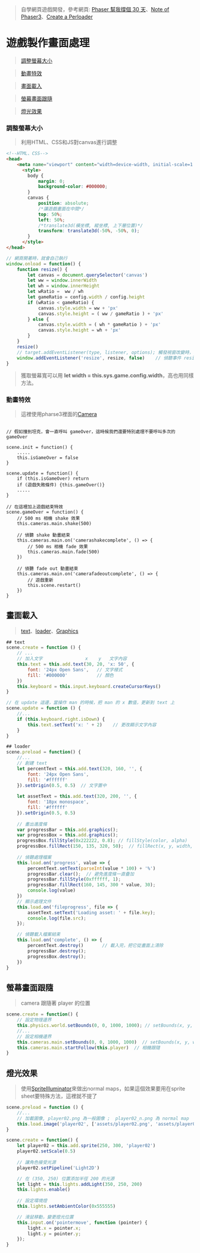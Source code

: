 > 自學網頁遊戲開發，參考網頁:  [Phaser 幫我撐個 30 天](https://ithelp.ithome.com.tw/users/20111617/ironman/1794)、[Note of Phaser3](https://rexrainbow.github.io/phaser3-rex-notes/docs/site/)、[Create a Perloader](https://gamedevacademy.org/creating-a-preloading-screen-in-phaser-3/)

# 遊戲製作畫面處理

> [調整螢幕大小](#調整螢幕大小)



>[動畫特效](#動畫特效)



>[畫面載入](#畫面載入)



> [螢幕畫面跟隨](#螢幕畫面跟隨)



> [燈光效果](#燈光效果)



### 調整螢幕大小

> 利用HTML、CSS和JS對canvas進行調整

```html
<!--HTML、CSS-->
<head>
    <meta name="viewport" content="width=device-width, initial-scale=1.0">
      <style> 
        body {
            margin: 0;
            background-color: #000000;
        }
        canvas {
            position: absolute;
            /*讓遊戲畫面在中間*/
            top: 50%;
            left: 50%;
            /*translate3d(橫坐標, 縱坐標, 上下層位置)*/
            transform: translate3d(-50%, -50%, 0);
        }
      </style>
</head>
```

```js
// 網頁開著時，就會自己執行
window.onload = function() { 
    function resize() {
        let canvas = document.querySelector('canvas')
        let ww = window.innerWidth
        let wh = window.innerHeight
        let wRatio =  ww / wh
        let gameRatio = config.width / config.height
        if (wRatio < gameRatio) {
            canvas.style.width = ww + 'px'
            canvas.style.height = ( ww / gameRatio ) + 'px'
        } else {
            canvas.style.width = ( wh * gameRatio ) + 'px'
            canvas.style.height = wh + 'px'
        }
    }
    resize()
    // target.addEventListener(type, listener, options); 觸發視窗改變時，就發起函式
    window.addEventListener('resize', resize, false)	// 偵聽事件 resize
}
```

>  獲取螢幕寬可以用  **let width = this.sys.game.config.width**，高也用同樣方法。

### 動畫特效

>這裡使用pharse3裡面的[Camera](https://rexrainbow.github.io/phaser3-rex-notes/docs/site/camera/)

```JS

// 假如撞到坦克，會一直呼叫 gameOver，這時候我們還要特別處理不要呼叫多次的 gameOver

scene.init = function() {
    .....
    this.isGameOver = false
}

scene.update = function() {
    if (this.isGameOver) return
    if (遊戲失敗條件) {this.gameOver()}
    .....
}

// 在這裡加上遊戲結束特效
scene.gameOver = function() {
    // 500 ms 相機 shake 效果
    this.cameras.main.shake(500)					
    
    // 偵聽 shake 動畫結束
    this.cameras.main.on('camerashakecomplete', () => {
        // 500 ms 相機 fade 效果
        this.cameras.main.fade(500)				
    })
    
    // 偵聽 fade out 動畫結束
    this.cameras.main.on('camerafadeoutcomplete', () => {	
        // 遊戲重新
        this.scene.restart()						
    })
}
```



## 畫面載入

> [text](https://rexrainbow.github.io/phaser3-rex-notes/docs/site/text/)、[loader](https://rexrainbow.github.io/phaser3-rex-notes/docs/site/loader/)、[Graphics](https://rexrainbow.github.io/phaser3-rex-notes/docs/site/graphics/?h=graphics)

```js
## text
scene.create = function () { 
    // ...
    // 加入文字                x    y   文字內容
    this.text = this.add.text(30, 20, 'x: 50', {
        font: '24px Open Sans',   // 文字樣式
        fill: '#000000'           // 顏色
    })
    this.keyboard = this.input.keyboard.createCursorKeys()
}

// 在 update 這邊，當操作 man 的時候，把 man 的 x 數值，更新到 text 上
scene.update = function () {
    //...
    if (this.keyboard.right.isDown) {
        this.text.setText('x: ' + 2)    // 更改顯示文字內容
    } 
}

## loader
scene.preload = function() {
    //... 
    // 創建 text
    let percentText = this.add.text(320, 160, '', {
        font: '24px Open Sans',
        fill: '#ffffff'
    }).setOrigin(0.5, 0.5)  // 文字置中
    
    let assetText = this.add.text(320, 200, '', {
        font: '18px monospace',
        fill: '#ffffff'
    }).setOrigin(0.5, 0.5) 
    
	// 畫出進度條
    var progressBar = this.add.graphics();
    var progressBox = this.add.graphics();
    progressBox.fillStyle(0x222222, 0.8); // fillStyle(color, alpha)
    progressBox.fillRect(150, 135, 320, 50);  // fillRect(x, y, width, height)
    
    // 偵聽處理檔案
    this.load.on('progress', value => {
        percentText.setText(parseInt(value * 100) + '%')
        progressBar.clear();  // 避免進度條一直疊加
        progressBar.fillStyle(0xffffff, 1);
        progressBar.fillRect(160, 145, 300 * value, 30);
        console.log(value)
    })
    // 顯示處理文件
    this.load.on('fileprogress', file => {
        assetText.setText('Loading asset: ' + file.key);
        console.log(file.src);
    });

    // 偵聽載入檔案結束
    this.load.on('complete', () => {
        percentText.destroy()		// 載入完，把它從畫面上清除
        progressBar.destroy();
        progressBox.destroy();
    })
}
```



## 螢幕畫面跟隨

> camera 跟隨著 player 的位置

```js
scene.create = function() {
    // 設定物理邊界
	this.physics.world.setBounds(0, 0, 1000, 1000); // setBounds(x, y, width, height)
	//...
    // 設定相機邊界      
    this.cameras.main.setBounds(0, 0, 1000, 1000)  // setBounds(x, y, width, height)
    this.cameras.main.startFollow(this.player)  // 相機跟隨
}


```



## 燈光效果

> 使用[SpriteIlluminator](https://www.codeandweb.com/spriteilluminator/tutorials/normal-map-painting-with-spriteilluminator)來做出normal maps，如果這個效果要用在sprite sheet要特殊方法，這裡就不提了

```js
scene.preload = function () { 
    //...
    // 加載圖像, player02.png 為一般圖像 ;  player02_n.png 為 normal map
    this.load.image('player02', ['assets/player02.png', 'assets/player02_n.png']);
}

scene.create = function() {
    let player02 = this.add.sprite(250, 300, 'player02')
    player02.setScale(0.5)
    
    // 讓角色接受光源
    player02.setPipeline('Light2D')

    // 在 (350, 250) 位置添加半徑 200 的光源
    let light = this.lights.addLight(350, 250, 200)
    this.lights.enable()
        
    // 設定環境燈
    this.lights.setAmbientColor(0x555555)

    // 滑鼠移動，變更燈光位置
    this.input.on('pointermove', function (pointer) {
        light.x = pointer.x;
        light.y = pointer.y;
    });
}
```















